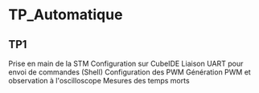# TP_Automatique

## TP1 

Prise en main de la STM 
Configuration sur CubeIDE
Liaison UART pour envoi de commandes (Shell)
Configuration des PWM
Génération PWM et observation à l'oscilloscope
Mesures des temps morts 
